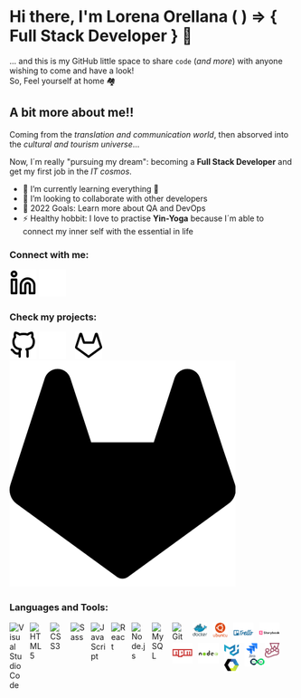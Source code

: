 # Hi there, I'm Lorena Orellana ( ) => { Full Stack Developer } 👋

... and this is my GitHub little space to share `code` (_and more_) with anyone wishing to come and have a look!                                                            
So, Feel yourself at home 🏘 

## A bit more about me!!

Coming from the _translation and communication world_, then absorved into the _cultural and tourism universe_... 

Now, I´m really "pursuing my dream": becoming a **Full Stack Developer** and get my first job in the _IT cosmos_.


- 🌱 I’m currently learning everything 🤣
- 👯 I’m looking to collaborate with other developers
- 🥅 2022 Goals: Learn more about QA and DevOps
- ⚡ Healthy hobbit: I love to practise **Yin-Yoga** because I´m able to connect my inner self with the essential in life
<!-- - 😻  -->


### Connect with me:

[![linkedin](./img/linkedin-light.svg)](https://www.linkedin.com/in/lorenaorellana/#gh-light-mode-only)
[![linkedin](./img/linkedin-dark.svg)](https://www.linkedin.com/in/lorenaorellana/#gh-dark-mode-only)
&nbsp;&nbsp;

### Check my projects:

[![github](./img/github-light.svg)](https://github.com/Lorellana21#gh-light-mode-only)
[![github](./img/github-dark.svg)](https://github.com/Lorellana21#gh-dark-mode-only)
&nbsp;&nbsp;
[![gitlab](./img/gitlab-light.svg)](https://gitlab.com/lorellana22#gh-light-mode-only)
[![gitlab](./img/gitlab-dark.svg)](https://gitlab.com/lorellana22#gh-dark-mode-only)
&nbsp;&nbsp;



### Languages and Tools:

<img align="left" alt="Visual Studio Code" width="26px" src="https://cdn.jsdelivr.net/gh/devicons/devicon/icons/vscode/vscode-original.svg" style="padding-right:10px;" />

<img align="left" alt="HTML5" width="26px" src="https://cdn.jsdelivr.net/gh/devicons/devicon/icons/html5/html5-original.svg" style="padding-right:10px;" />

<img align="left" alt="CSS3" width="26px" src="https://cdn.jsdelivr.net/gh/devicons/devicon/icons/css3/css3-original.svg" style="padding-right:10px;" />
<img align="left" alt="Sass" width="26px" src="https://cdn.jsdelivr.net/gh/devicons/devicon/icons/sass/sass-original.svg" style="padding-right:10px;" />
<img align="left" alt="JavaScript" width="26px" src="https://cdn.jsdelivr.net/gh/devicons/devicon/icons/javascript/javascript-original.svg" style="padding-right:10px;" />
<img align="left" alt="React" width="26px" src="https://cdn.jsdelivr.net/gh/devicons/devicon/icons/react/react-original.svg" style="padding-right:10px;" />
<img align="left" alt="Node.js" width="26px" src="https://cdn.jsdelivr.net/gh/devicons/devicon/icons/nodejs/nodejs-original.svg" style="padding-right:10px;" />
<img align="left" alt="MySQL" width="26px" src="https://cdn.jsdelivr.net/gh/devicons/devicon/icons/mysql/mysql-original.svg" style="padding-right:10px;" />
<img align="left" alt="Git" width="26px" src="https://cdn.jsdelivr.net/gh/devicons/devicon/icons/git/git-original.svg" style="padding-right:10px;" />
<img align="left" alt="Docker" width="26px" src="./img/docker.svg" style="padding-right:10px;" />
<img align="left" alt="Ubuntu" width="26px" src="./img/ubuntu.svg" style="padding-right:10px;" />
<img align="left" alt="Trello"  width="36px" src="./img/trello.svg" style="padding-right:10px;" />
<img align="left" alt="Storybook" width="36px" src="./img/storybook.svg" style="padding-right:10px;" />
<img align="left" alt="Npm" width="36px" src="./img/npm.svg" style="padding-right:10px;" />
<img align="left" alt="Node" width="36px" src="./img/node.svg" style="padding-right:10px;" />
<img align="left" alt="Mui" width="26px" src="./img/mui.svg" style="padding-right:10px;" />
<img align="left" alt="Jira" width="26px" src="./img/jira.svg" style="padding-right:10px;" />
<img align="left" alt="Jest" width="26px" src="./img/jest.svg" style="padding-right:10px;" />
<img align="left" alt="Web-component" width="26px" src="./img/webcomponents-icon.svg" style="padding-right:10px;" />
<img align="left" alt="Devops" width="46px" src="./img/devops-seeklogo.com.svg" style="padding-right:10px;" />
<br />
<br />

